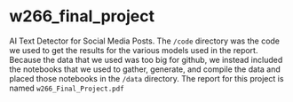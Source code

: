 # w266_final_project
AI Text Detector for Social Media Posts. The `/code` directory was the code we used to get the results for the various models used in the report. Because the data that we used was too big for github, we instead included the notebooks that we used to gather, generate, and compile the data and placed those notebooks in the `/data` directory. The report for this project is named `w266_Final_Project.pdf`
